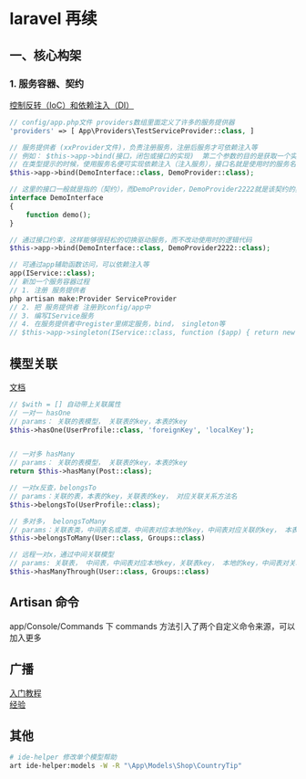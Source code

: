 # laravel 再续

## 一、核心构架

### 1. 服务容器、契约

[控制反转（IoC）和依赖注入（DI）](https://laravelacademy.org/post/769.html)

<!-- [契约解释]](https://learnku.com/articles/17638) -->

```php
// config/app.php文件 providers数组里面定义了许多的服务提供器
'providers' => [ App\Providers\TestServiceProvider::class, ]

// 服务提供者 (xxProvider文件)，负责注册服务，注册后服务才可依赖注入等
// 例如： $this->app->bind(接口，闭包或接口的实现)  第二个参数的目的是获取一个实例返回到调用者
// 在类型提示的时候，使用服务名便可实现依赖注入（注入服务），接口名就是使用时的服务名
$this->app->bind(DemoInterface::class, DemoProvider::class);

// 这里的接口一般就是指的（契约），而DemoProvider，DemoProvider2222就是该契约的实现，受到接口的约束
interface DemoInterface
{
    function demo();
}

// 通过接口约束，这样能够很轻松的切换驱动服务，而不改动使用时的逻辑代码
$this->app->bind(DemoInterface::class, DemoProvider2222::class);
```

```php
// 可通过app辅助函数访问，可以依赖注入等
app(IService::class);
// 新加一个服务容器过程
// 1. 注册 服务提供者
php artisan make:Provider ServiceProvider
// 2. 把 服务提供者 注册到config/app中
// 3. 编写IService服务
// 4. 在服务提供者中register里绑定服务，bind， singleton等
// $this->app->singleton(IService::class, function ($app) { return new IService('9IIII'); });

```

## 模型关联

[文档](https://learnku.com/docs/laravel/5.8/eloquent-relationships/3932)

```php
// $with = [] 自动带上关联属性
// 一对一 hasOne
// params： 关联的表模型， 关联表的key，本表的key
$this->hasOne(UserProfile::class, 'foreignKey', 'localKey');


// 一对多 hasMany
// params： 关联的表模型， 关联表的key，本表的key
return $this->hasMany(Post::class);

// 一对x反查，belongsTo
// params：关联的表，本表的key，关联表的key， 对应关联关系方法名
$this->belongsTo(UserProfile::class);

// 多对多， belongsToMany
// params：关联表类，中间表名或类，中间表对应本地的key，中间表对应关联的key， 本表的key，关联表的key
$this->belongsToMany(User::class, Groups::class)

// 远程一对x，通过中间关联模型
// params: 关联表， 中间表，中间表对应本地key，关联表key， 本地的key，中间表对关联表的key，
$this->hasManyThrough(User::class, Groups::class)

```

## Artisan 命令

app/Console/Commands 下 commands 方法引入了两个自定义命令来源，可以加入更多

## 广播

[入门教程](https://laravelacademy.org/post/8559.html)  
[经验](https://segmentfault.com/a/1190000015772826)

## 其他

```bash
# ide-helper 修改单个模型帮助
art ide-helper:models -W -R "\App\Models\Shop\CountryTip"
```
